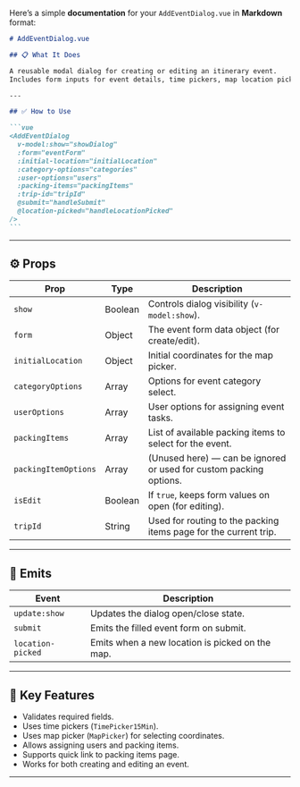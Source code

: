 Here’s a simple **documentation** for your `AddEventDialog.vue` in **Markdown** format:

````markdown
# AddEventDialog.vue

## 📋 What It Does

A reusable modal dialog for creating or editing an itinerary event.  
Includes form inputs for event details, time pickers, map location picker, category, assigned users, packing items, estimated cost, and notes.

---

## ✅ How to Use

```vue
<AddEventDialog
  v-model:show="showDialog"
  :form="eventForm"
  :initial-location="initialLocation"
  :category-options="categories"
  :user-options="users"
  :packing-items="packingItems"
  :trip-id="tripId"
  @submit="handleSubmit"
  @location-picked="handleLocationPicked"
/>
```
````

---

## ⚙️ Props

| Prop                 | Type    | Description                                                        |
| -------------------- | ------- | ------------------------------------------------------------------ |
| `show`               | Boolean | Controls dialog visibility (`v-model:show`).                       |
| `form`               | Object  | The event form data object (for create/edit).                      |
| `initialLocation`    | Object  | Initial coordinates for the map picker.                            |
| `categoryOptions`    | Array   | Options for event category select.                                 |
| `userOptions`        | Array   | User options for assigning event tasks.                            |
| `packingItems`       | Array   | List of available packing items to select for the event.           |
| `packingItemOptions` | Array   | (Unused here) — can be ignored or used for custom packing options. |
| `isEdit`             | Boolean | If `true`, keeps form values on open (for editing).                |
| `tripId`             | String  | Used for routing to the packing items page for the current trip.   |

---

## 📢 Emits

| Event             | Description                                     |
| ----------------- | ----------------------------------------------- |
| `update:show`     | Updates the dialog open/close state.            |
| `submit`          | Emits the filled event form on submit.          |
| `location-picked` | Emits when a new location is picked on the map. |

---

## 📍 Key Features

- Validates required fields.
- Uses time pickers (`TimePicker15Min`).
- Uses map picker (`MapPicker`) for selecting coordinates.
- Allows assigning users and packing items.
- Supports quick link to packing items page.
- Works for both creating and editing an event.

---

```

```
